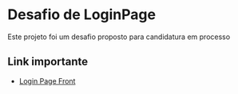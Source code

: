 # Desafio de LoginPage

Este projeto foi um desafio proposto para candidatura em processo


## Link importante

 - [Login Page Front](https://github.com/iaagofelipe/loginPageFront)
